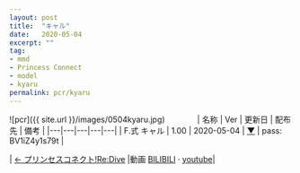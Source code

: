 ```yaml
---
layout: post
title:  "キャル"
date:   2020-05-04
excerpt: ""
tag:
- mmd
- Princess Connect
- model
- kyaru
permalink: pcr/kyaru
---
```


![pcr]({{ site.url }}/images/0504kyaru.jpg)
　
　
　
| 名称 | Ver | 更新日 | 配布先 | 備考 |
|---|---|---|---|---|
| F.式 キャル | 1.00 | 2020-05-04 | [▼](https://bowlroll.net/file/225177) | pass: BV1iZ4y1s79t |



| [← プリンセスコネクト!Re:Dive](https://i-fox.club/pcr/) |動画   [BILIBILI](https://www.bilibili.com/video/BV1iZ4y1s79t/) · [youtube](https://youtu.be/st-bW4whusQ)|
